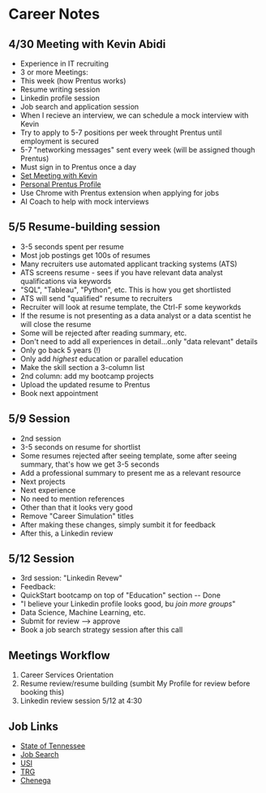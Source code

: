 # Career Notes

## 4/30 Meeting with Kevin Abidi

- Experience in IT recruiting
- 3 or more Meetings:
- This week (how Prentus works)
- Resume writing session
- Linkedin profile session
- Job search and application session
- When I recieve an interview, we can schedule a mock interview with Kevin
- Try to apply to 5-7 positions per week throught Prentus until employment is secured
- 5-7 "networking messages" sent every week (will be assigned though Prentus)
- Must sign in to Prentus once a day
- [Set Meeting with Kevin](https://quickstart.prentus.co/member/my-coach)
- [Personal Prentus Profile](https://quickstart.prentus.co/p/alex-munger)
- Use Chrome with Prentus extension when applying for jobs
- AI Coach to help with mock interviews

## 5/5 Resume-building session

- 3-5 seconds spent per resume
- Most job postings get 100s of resumes
- Many recruiters use automated applicant tracking systems (ATS)
- ATS screens resume - sees if you have relevant data analyst qualifications via keywords
- "SQL", "Tableau", "Python", etc. This is how you get shortlisted
- ATS will send "qualified" resume to recruiters
- Recruiter will look at resume template, the Ctrl-F some keyworkds
- If the resume is not presenting as a data analyst or a data scentist he will close the resume
- Some will be rejected after reading summary, etc.
- Don't need to add all experiences in detail...only "data relevant" details
- Only go back 5 years (!)
- Only add *highest* education or parallel education
- Make the skill section a 3-column list
- 2nd column: add my bootcamp projects
- Upload the updated resume to Prentus
- Book next appointment

## 5/9 Session

- 2nd session
- 3-5 seconds on resume for shortlist
- Some resumes rejected after seeing template, some after seeing summary, that's how we get 3-5 seconds
- Add a professional summary to present me as a relevant resource
- Next projects
- Next experience
- No need to mention references
- Other than that it looks very good
- Remove "Career Simulation" titles
- After making these changes, simply sumbit it for feedback
- After this, a Linkedin review

## 5/12 Session

- 3rd session: "Linkedin Revew"
- Feedback:
- QuickStart bootcamp on top of "Education" section -- Done
- "I believe your Linkedin profile looks good, bu *join more groups*"
- Data Science, Machine Learning, etc.
- Submit for review --> approve
- Book a job search strategy session after this call

## Meetings Workflow

1. Career Services Orientation
2. Resume review/resume building (sumbit My Profile for review before booking this)
3. Linkedin review session 5/12 at 4:30

## Job Links

- [State of Tennessee](https://quickstart.prentus.co/job/1745963241314x727179611395953400)
- [Job Search](https://www.linkedin.com/jobs/search)
- [USI](https://jobs.usi.com/Jobs)
- [TRG](https://www.paycomonline.net/v4/ats/web.php/Application/MyApplications#!applications)
- [Chenega](https://careers-chenega.icims.com/jobs/dashboard?hashed=1941931649)

